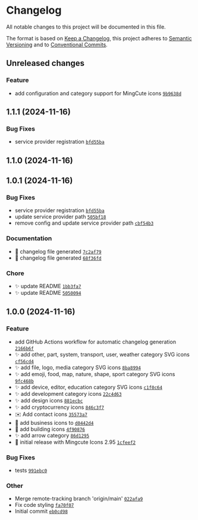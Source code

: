 # Changelog

All notable changes to this project will be documented in this file.

The format is based on [Keep a Changelog](https://keepachangelog.com/en/1.0.0/), this project adheres to [Semantic Versioning](https://semver.org/spec/v2.0.0.html) and to [Conventional Commits](https://www.conventionalcommits.org/en/v1.0.0/).

## Unreleased changes

### Feature
- add configuration and category support for MingCute icons [`9b9638d`](https://github.com/chrisoprea/blade-mingcute-icons/commit/9b9638d)

## 1.1.1 (2024-11-16)

### Bug Fixes
- service provider registration [`bfd55ba`](https://github.com/chrisoprea/blade-mingcute-icons/commit/bfd55ba)

## 1.1.0 (2024-11-16)

## 1.0.1 (2024-11-16)

### Bug Fixes
- service provider registration [`bfd55ba`](https://github.com/chrisoprea/blade-mingcute-icons/commit/bfd55ba)
- update service provider path [`505bf18`](https://github.com/chrisoprea/blade-mingcute-icons/commit/505bf18)
- remove config and update service provider path [`cbf54b3`](https://github.com/chrisoprea/blade-mingcute-icons/commit/cbf54b3)

### Documentation
- :robot: changelog file generated [`7c2af79`](https://github.com/chrisoprea/blade-mingcute-icons/commit/7c2af79)
- :robot: changelog file generated [`68f36fd`](https://github.com/chrisoprea/blade-mingcute-icons/commit/68f36fd)

### Chore
- ✨ update README [`1bb3fa7`](https://github.com/chrisoprea/blade-mingcute-icons/commit/1bb3fa7)
- ✨ update README [`5050094`](https://github.com/chrisoprea/blade-mingcute-icons/commit/5050094)

## 1.0.0 (2024-11-16)

### Feature
- add GitHub Actions workflow for automatic changelog generation [`2166b6f`](https://github.com/chrisoprea/blade-mingcute-icons/commit/2166b6f)
- ✨ add other, part, system, transport, user, weather category SVG icons [`cf56cd4`](https://github.com/chrisoprea/blade-mingcute-icons/commit/cf56cd4)
- ✨ add file, logo, media category SVG icons [`8ba8994`](https://github.com/chrisoprea/blade-mingcute-icons/commit/8ba8994)
- ✨ add emoji, food, map, nature, shape, sport category SVG icons [`9fc468b`](https://github.com/chrisoprea/blade-mingcute-icons/commit/9fc468b)
- ✨ add device, editor, education category SVG icons [`c1f0c64`](https://github.com/chrisoprea/blade-mingcute-icons/commit/c1f0c64)
- ✨ add development category icons [`22c4d63`](https://github.com/chrisoprea/blade-mingcute-icons/commit/22c4d63)
- ✨ add design icons [`881ecbc`](https://github.com/chrisoprea/blade-mingcute-icons/commit/881ecbc)
- ✨ add cryptocurrency icons [`846c3f7`](https://github.com/chrisoprea/blade-mingcute-icons/commit/846c3f7)
- ✉️ Add contact icons [`35573a7`](https://github.com/chrisoprea/blade-mingcute-icons/commit/35573a7)
- 🎨 add business icons to [`d0442d4`](https://github.com/chrisoprea/blade-mingcute-icons/commit/d0442d4)
- 🏢 add building icons [`4f90876`](https://github.com/chrisoprea/blade-mingcute-icons/commit/4f90876)
- ✨ add arrow category [`86d1295`](https://github.com/chrisoprea/blade-mingcute-icons/commit/86d1295)
- 🎉 initial release with Mingcute Icons 2.95 [`1cfeef2`](https://github.com/chrisoprea/blade-mingcute-icons/commit/1cfeef2)

### Bug Fixes
- tests [`991ebc0`](https://github.com/chrisoprea/blade-mingcute-icons/commit/991ebc0)

### Other
- Merge remote-tracking branch 'origin/main' [`022afa9`](https://github.com/chrisoprea/blade-mingcute-icons/commit/022afa9)
- Fix code styling [`fa70f07`](https://github.com/chrisoprea/blade-mingcute-icons/commit/fa70f07)
- Initial commit [`eb0cd98`](https://github.com/chrisoprea/blade-mingcute-icons/commit/eb0cd98)

